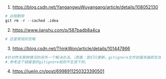 1. https://blog.csdn.net/YangangwuWuyangang/article/details/108052130
```python
# 远程删除
git rm -r --cached .idea
```
2. https://www.jianshu.com/p/587badb8a4ca
```python
# 还是常规的忽略
```
3. https://blog.csdn.net/ThinkWon/article/details/101447866
```python
#针对昨天那种情况的另外一个解决办法。（思路：我们只更新。gitignore文件到服务器即生效，也不影响他人代码。）
#.参考这个链接里的gitignore规则不生效下的。

```
4. https://juejin.cn/post/6998911250323390501
